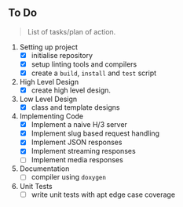 ## To Do
> List of tasks/plan of action.

1. Setting up project
    + [x] initialise repository
    + [x] setup linting tools and compilers
    + [x] create a `build`, `install` and `test` script
2. High Level Design
    + [x] create high level design.
3. Low Level Design
    + [x] class and template designs
4. Implementing Code
    + [x] Implement a naive H/3 server 
    + [x] Implement slug based request handling
    + [x] Implement JSON responses
    + [x] Implement streaming responses
    + [ ] Implement media responses
5. Documentation
    + [ ] compiler using `doxygen`
6. Unit Tests
    + [ ] write unit tests with apt edge case coverage